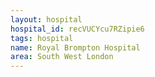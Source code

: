 ```yaml
---
layout: hospital
hospital_id: recVUCYcu7RZipie6
tags: hospital
name: Royal Brompton Hospital
area: South West London
---
```

